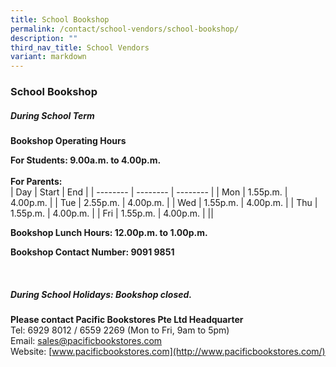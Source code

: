 ```yaml
---
title: School Bookshop
permalink: /contact/school-vendors/school-bookshop/
description: ""
third_nav_title: School Vendors
variant: markdown
---
```

### **School Bookshop**
##### **During School Term**
**Bookshop Operating Hours**<br>


**For Students: 9.00a.m. to 4.00p.m.**<br><br>
**For Parents:**
<br>
| Day | Start | End |
| -------- | -------- | -------- |
| Mon     | 1.55p.m.     | 4.00p.m.     |
| Tue     | 2.55p.m.     | 4.00p.m.      |
| Wed     | 1.55p.m.     | 4.00p.m.     |
| Thu     | 1.55p.m.     | 4.00p.m.     |
| Fri     | 1.55p.m.     | 4.00p.m.     | 
 ||

												
**Bookshop Lunch Hours: 12.00p.m. to 1.00p.m.**<br>

**Bookshop Contact Number: 9091 9851**

<br>

##### **During School Holidays: Bookshop closed.**
**Please contact Pacific Bookstores Pte Ltd Headquarter**<br>
Tel: 6929 8012 / 6559 2269&nbsp;(Mon to Fri, 9am to 5pm)<br>
Email:&nbsp;[sales@pacificbookstores.com](mailto:sales@pacificbookstores.com)<br>
Website:&nbsp;[www.pacificbookstores.com](http://www.pacificbookstores.com/)